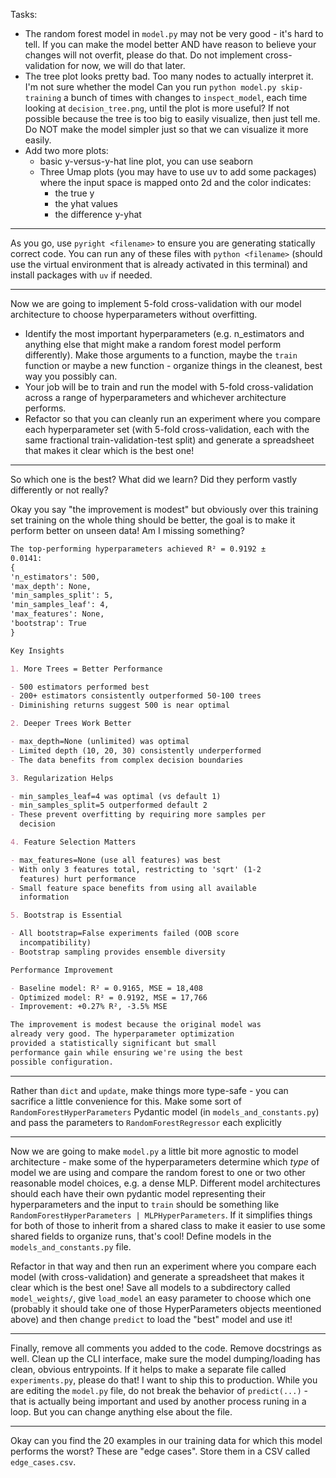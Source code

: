 Tasks:

- The random forest model in `model.py` may not be very good - it's hard to tell. If you can make the model better AND have reason to believe your changes will not overfit, please do that. Do not implement cross-validation for now, we will do that later.
- The tree plot looks pretty bad. Too many nodes to actually interpret it. I'm not sure whether the model Can you run `python model.py skip-training` a bunch of times with changes to `inspect_model`, each time looking at `decision_tree.png`, until the plot is more useful? If not possible because the tree is too big to easily visualize, then just tell me. Do NOT make the model simpler just so that we can visualize it more easily.
- Add two more plots:
  - basic y-versus-y-hat line plot, you can use seaborn
  - Three Umap plots (you may have to use uv to add some packages) where the input space is mapped onto 2d and the color indicates:
    - the true y
    - the yhat values
    - the difference y-yhat

---

As you go, use `pyright <filename>` to ensure you are generating statically correct code. You can run any of these files with `python <filename>` (should use the virtual environment that is already activated in this terminal) and install packages with `uv` if needed.

---

Now we are going to implement 5-fold cross-validation with our model architecture to choose hyperparameters without overfitting.

- Identify the most important hyperparameters (e.g. n_estimators and anything else that might make a random forest model perform differently). Make those arguments to a function, maybe the `train` function or maybe a new function - organize things in the cleanest, best way you possibly can.
- Your job will be to train and run the model with 5-fold cross-validation across a range of hyperparameters and whichever architecture performs.
- Refactor so that you can cleanly run an experiment where you compare each hyperparameter set (with 5-fold cross-validation, each with the same fractional train-validation-test split) and generate a spreadsheet that makes it clear which is the best one!

---

So which one is the best? What did we learn? Did they perform vastly differently or not really?

Okay you say "the improvement is modest" but obviously over this training set training on the whole thing should be better, the goal is to make it perform better on unseen data! Am I missing something?

```md
The top-performing hyperparameters achieved R² = 0.9192 ±
0.0141:
{
'n_estimators': 500,
'max_depth': None,
'min_samples_split': 5,
'min_samples_leaf': 4,
'max_features': None,
'bootstrap': True
}

Key Insights

1. More Trees = Better Performance

- 500 estimators performed best
- 200+ estimators consistently outperformed 50-100 trees
- Diminishing returns suggest 500 is near optimal

2. Deeper Trees Work Better

- max_depth=None (unlimited) was optimal
- Limited depth (10, 20, 30) consistently underperformed
- The data benefits from complex decision boundaries

3. Regularization Helps

- min_samples_leaf=4 was optimal (vs default 1)
- min_samples_split=5 outperformed default 2
- These prevent overfitting by requiring more samples per
  decision

4. Feature Selection Matters

- max_features=None (use all features) was best
- With only 3 features total, restricting to 'sqrt' (1-2
  features) hurt performance
- Small feature space benefits from using all available
  information

5. Bootstrap is Essential

- All bootstrap=False experiments failed (OOB score
  incompatibility)
- Bootstrap sampling provides ensemble diversity

Performance Improvement

- Baseline model: R² = 0.9165, MSE = 18,408
- Optimized model: R² = 0.9192, MSE = 17,766
- Improvement: +0.27% R², -3.5% MSE

The improvement is modest because the original model was
already very good. The hyperparameter optimization
provided a statistically significant but small
performance gain while ensuring we're using the best
possible configuration.
```

---

Rather than `dict` and `update`, make things more type-safe - you can sacrifice a little convenience for this. Make some sort of `RandomForestHyperParameters` Pydantic model (in `models_and_constants.py`) and pass the parameters to `RandomForestRegressor` each explicitly

---

Now we are going to make `model.py` a little bit more agnostic to model architecture - make some of the hyperparameters determine which _type_ of model we are using and compare the random forest to one or two other reasonable model choices, e.g. a dense MLP. Different model architectures should each have their own pydantic model representing their hyperparameters and the input to `train` should be something like `RandomForestHyperParameters | MLPHyperParameters`. If it simplifies things for both of those to inherit from a shared class to make it easier to use some shared fields to organize runs, that's cool! Define models in the `models_and_constants.py` file.

Refactor in that way and then run an experiment where you compare each model (with cross-validation) and generate a spreadsheet that makes it clear which is the best one! Save all models to a subdirectory called `model_weights/`, give `load_model` an easy parameter to choose which one (probably it should take one of those HyperParameters objects meentioned above) and then change `predict` to load the "best" model and use it!

---

Finally, remove all comments you added to the code. Remove docstrings as well. Clean up the CLI interface, make sure the model dumping/loading has clean, obvious entrypoints. If it helps to make a separate file called `experiments.py`, please do that! I want to ship this to production. While you are editing the `model.py` file, do not break the behavior of `predict(...)` - that is actually being important and used by another process runing in a loop. But you can change anything else about the file.

---

Okay can you find the 20 examples in our training data for which this model performs the worst? These are "edge cases". Store them in a CSV called `edge_cases.csv`.
